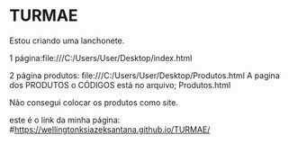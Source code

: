 # TURMAE
Estou criando uma lanchonete.

1 página:file:///C:/Users/User/Desktop/index.html


2 página produtos: file:///C:/Users/User/Desktop/Produtos.html
A pagina dos PRODUTOS o CÓDIGOS está no arquivo; Produtos.html


Não consegui colocar os produtos como site.


este é o link da minha página: #https://wellingtonksiazeksantana.github.io/TURMAE/
